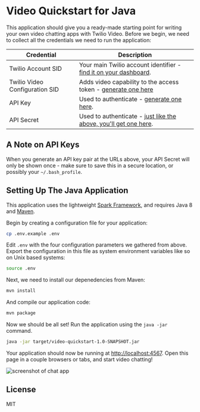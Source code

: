 # Video Quickstart for Java

This application should give you a ready-made starting point for writing your
own video chatting apps with Twilio Video. Before we begin, we need to collect
all the credentials we need to run the application:

Credential | Description
---------- | -----------
Twilio Account SID | Your main Twilio account identifier - [find it on your dashboard](https://www.twilio.com/console).
Twilio Video Configuration SID | Adds video capability to the access token - [generate one here](https://www.twilio.com/console/video/profiles)
API Key | Used to authenticate - [generate one here](https://www.twilio.com/console/dev-tools/api-keys).
API Secret | Used to authenticate - [just like the above, you'll get one here](https://www.twilio.com/console/dev-tools/api-keys).

## A Note on API Keys

When you generate an API key pair at the URLs above, your API Secret will only
be shown once - make sure to save this in a secure location, 
or possibly your `~/.bash_profile`.

## Setting Up The Java Application

This application uses the lightweight [Spark Framework](www.sparkjava.com), and
requires Java 8 and [Maven](https://maven.apache.org/install.html). 

Begin by creating a configuration file for your application:

```bash
cp .env.example .env
```

Edit `.env` with the four configuration parameters we gathered from above. Export
the configuration in this file as system environment variables like so on Unix
based systems:

```bash
source .env
```

Next, we need to install our depenedencies from Maven:

```bash
mvn install
```

And compile our application code:

```bash
mvn package
```

Now we should be all set! Run the application using the `java -jar` command.

```bash
java -jar target/video-quickstart-1.0-SNAPSHOT.jar
```

Your application should now be running at [http://localhost:4567](http://localhost:4567). 
Open this page in a couple browsers or tabs, and start video chatting!

![screenshot of chat app](http://i.imgur.com/nVR70FQ.png)

## License

MIT
